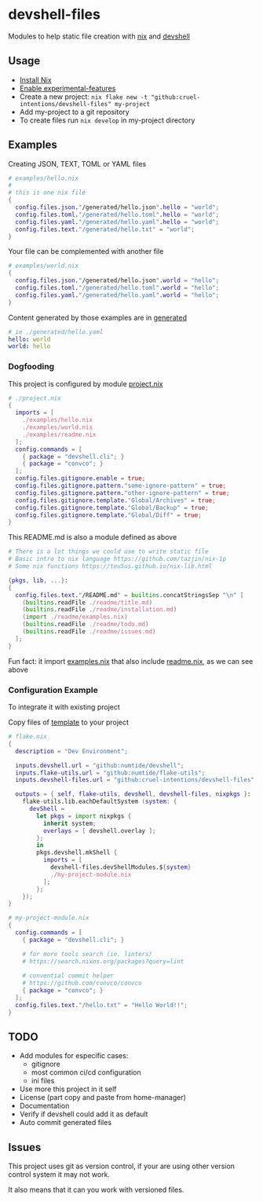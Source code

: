# devshell-files

Modules to help static file creation with [nix](https://nixos.org/guides/how-nix-works.html) and [devshell](https://github.com/numtide/devshell)

## Usage

- [Install Nix](https://nixos.org/download.html#nix-quick-install)
- [Enable experimental-features](https://nixos.wiki/wiki/Flakes#Non-NixOS)
- Create a new project: `nix flake new -t "github:cruel-intentions/devshell-files" my-project`
- Add my-project to a git repository
- To create files run `nix develop` in my-project directory

## Examples

Creating JSON, TEXT, TOML or YAML files

```nix
# examples/hello.nix
#
# this is one nix file
{
  config.files.json."/generated/hello.json".hello = "world";
  config.files.toml."/generated/hello.toml".hello = "world";
  config.files.yaml."/generated/hello.yaml".hello = "world";
  config.files.text."/generated/hello.txt" = "world";
}

```

Your file can be complemented with another file

```nix
# examples/world.nix
{
  config.files.json."/generated/hello.json".world = "hello";
  config.files.toml."/generated/hello.toml".world = "hello";
  config.files.yaml."/generated/hello.yaml".world = "hello";
}

```

Content generated by those examples are in [generated](./generated/)

```YAML
# ie ./generated/hello.yaml
hello: world
world: hello

```

### Dogfooding

This project is configured by module [project.nix](./project.nix)

```nix
# ./project.nix
{
  imports = [
    ./examples/hello.nix
    ./examples/world.nix
    ./examples/readme.nix
  ];
  config.commands = [
    { package = "devshell.cli"; }
    { package = "convco"; }
  ];
  config.files.gitignore.enable = true;
  config.files.gitignore.pattern."some-ignore-pattern" = true;
  config.files.gitignore.pattern."other-ignore-pattern" = true;
  config.files.gitignore.template."Global/Archives" = true;
  config.files.gitignore.template."Global/Backup" = true;
  config.files.gitignore.template."Global/Diff" = true;
}

```

This README.md is also a module defined as above

```nix
# There is a lot things we could use to write static file
# Basic intro to nix language https://github.com/tazjin/nix-1p
# Some nix functions https://teu5us.github.io/nix-lib.html

{pkgs, lib, ...}:
{
  config.files.text."/README.md" = builtins.concatStringsSep "\n" [
    (builtins.readFile ./readme/title.md)
    (builtins.readFile ./readme/installation.md)
    (import ./readme/examples.nix)
    (builtins.readFile ./readme/todo.md)
    (builtins.readFile ./readme/issues.md)
  ];
}

```

Fun fact: it import [examples.nix](./examples/readme/examples.nix)
that also include [readme.nix](./examples/readme.nix), as we can see above


### Configuration Example

To integrate it with existing project

Copy files of [template](./template/) to your project

```nix
# flake.nix
{
  description = "Dev Environment";

  inputs.devshell.url = "github:numtide/devshell";
  inputs.flake-utils.url = "github:numtide/flake-utils";
  inputs.devshell-files.url = "github:cruel-intentions/devshell-files";

  outputs = { self, flake-utils, devshell, devshell-files, nixpkgs }:
    flake-utils.lib.eachDefaultSystem (system: {
      devShell =
        let pkgs = import nixpkgs {
          inherit system;
          overlays = [ devshell.overlay ];
        };
        in
        pkgs.devshell.mkShell {
          imports = [
            devshell-files.devShellModules.${system}
            ./my-project-module.nix
          ];
        };
    });
}

```

```nix
# my-project-module.nix
{
  config.commands = [
    { package = "devshell.cli"; }

    # for more tools search (ie. linters)
    # https://search.nixos.org/packages?query=lint
  
    # convential commit helper
    # https://github.com/convco/convco
    { package = "convco"; }
  ];
  config.files.text."/hello.txt" = "Hello World!!";
}

```

## TODO

- Add modules for especific cases:
  - gitignore
  - most common ci/cd configuration
  - ini files
- Use more this project in it self
- License (part copy and paste from home-manager)
- Documentation
- Verify if devshell could add it as default
- Auto commit generated files

## Issues

This project uses git as version control, if your are using other version control system it may not work.

It also means that it can you work with versioned files.
